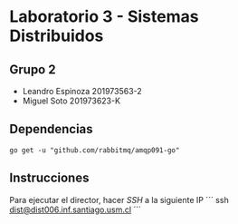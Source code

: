 # Laboratorio 3 - Sistemas Distribuidos

## Grupo 2
- Leandro Espinoza 201973563-2
- Miguel Soto 201973623-K

## Dependencias

```
go get -u "github.com/rabbitmq/amqp091-go"
```

## Instrucciones

Para ejecutar el director, hacer _SSH_ a la siguiente IP
´´´
ssh dist@dist006.inf.santiago.usm.cl
´´´